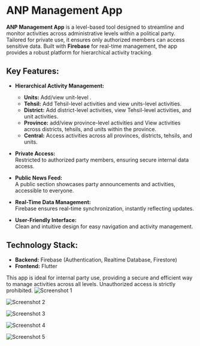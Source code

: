 # ANP Management App

**ANP Management App** is a level-based tool designed to streamline and monitor activities across administrative levels within a political party. Tailored for private use, it ensures only authorized members can access sensitive data. Built with **Firebase** for real-time management, the app provides a robust platform for hierarchical activity tracking.

## Key Features:
- **Hierarchical Activity Management:**
    - **Units:** Add/view unit-level .
    - **Tehsil:** Add Tehsil-level activities and view units-level activities.
    - **District:** Add district-level activities, view Tehsil-level activities, and  unit activities.
    - **Province:** add/view province-level activities and View activities across districts, tehsils, and units within the province.
    - **Central:** Access activities across all provinces, districts, tehsils, and units.

- **Private Access:**  
  Restricted to authorized party members, ensuring secure internal data access.

- **Public News Feed:**  
  A public section showcases party announcements and activities, accessible to everyone.

- **Real-Time Data Management:**  
  Firebase ensures real-time synchronization, instantly reflecting updates.

- **User-Friendly Interface:**  
  Clean and intuitive design for easy navigation and activity management.

## Technology Stack:
- **Backend:** Firebase (Authentication, Realtime Database, Firestore)
- **Frontend:** Flutter

This app is ideal for internal party use, providing a secure and efficient way to manage activities across all levels. Unauthorized access is strictly prohibited.
![Screenshot 1](./assets/Screenshot1.jng)

![Screenshot 2](./assets/Screenshot2.jng)

![Screenshot 3](./assets/Screenshot3.jng)

![Screenshot 4](./assets/Screenshot4.jng)

![Screenshot 5](./assets/Screenshot5.jng)